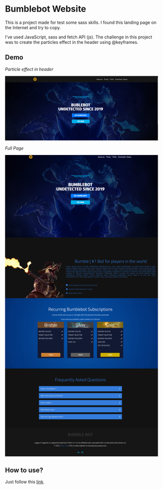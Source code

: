 # Bumblebot Website

This is a project made for test some sass skills. I found this landing page on the Internet  and try to copy.

I've used JavaScript, sass and fetch API (js). The challenge in this project was to create the particles effect in the header using @keyframes.



## Demo

*Particle effect in header*

![](./assets/demo/image-20220407202140629.png)

*Full Page*

![](./assets/demo/screenshot-bumblebot.netlify.app-2022.04.13-20_58_31.png)


## How to use?

Just follow this [link](https://bumblebot.netlify.app/).

